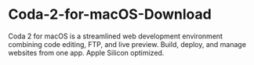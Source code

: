 # Coda-2-for-macOS-Download
Coda 2 for macOS is a streamlined web development environment combining code editing, FTP, and live preview. Build, deploy, and manage websites from one app. Apple Silicon optimized.
